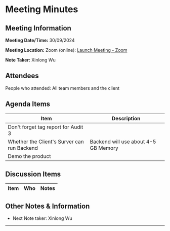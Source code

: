 # Meeting Minutes

## Meeting Information

**Meeting Date/Time:** 30/09/2024

**Meeting Location:** Zoom (online): [Launch Meeting - Zoom](https://anu.zoom.us/j/82320892529?pwd=r1sFRKhalHhXKuCi4eFE72RrBUwuor.1)

**Note Taker:** Xinlong Wu

## Attendees

People who attended: All team members and the client

## Agenda Items

| Item                     | Description                                                  |
| ------------------------ | ------------------------------------------------------------ |
| Don't forget tag report for Audit 3   | |
| Whether the Client's Surver can run Backend | Backend will use about 4-5 GB Memory |
| Demo the product ||

## Discussion Items

| Item                                | Who               | Notes                                                        |
| ----------------------------------- | ----------------- | ------------------------------------------------------------ |

## Other Notes & Information

- Next Note taker: Xinlong Wu

---
